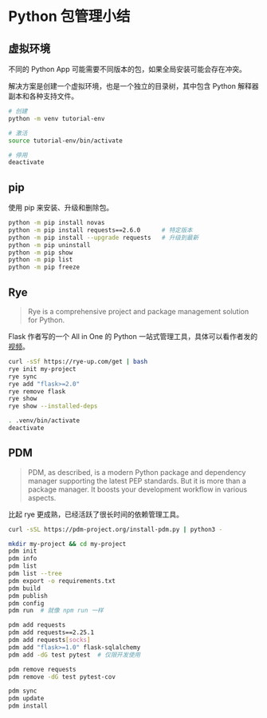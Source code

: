 # Python 包管理小结

## 虚拟环境

不同的 Python App 可能需要不同版本的包，如果全局安装可能会存在冲突。

解决方案是创建一个虚拟环境，也是一个独立的目录树，其中包含 Python 解释器副本和各种支持文件。

```sh
# 创建
python -m venv tutorial-env

# 激活
source tutorial-env/bin/activate

# 停用
deactivate
```

## pip

使用 pip 来安装、升级和删除包。

```sh
python -m pip install novas
python -m pip install requests==2.6.0      # 特定版本
python -m pip install --upgrade requests   # 升级到最新
python -m pip uninstall
python -m pip show
python -m pip list
python -m pip freeze
```

## Rye

> Rye is a comprehensive project and package management solution for Python.

Flask 作者写的一个 All in One 的 Python 一站式管理工具，具体可以看作者发的[视频](https://www.youtube.com/watch?v=q99TYA7LnuA)。

```sh
curl -sSf https://rye-up.com/get | bash
rye init my-project
rye sync
rye add "flask>=2.0"
rye remove flask
rye show
rye show --installed-deps

. .venv/bin/activate
deactivate
```

## PDM

> PDM, as described, is a modern Python package and dependency manager supporting the latest PEP standards. But it is more than a package manager. It boosts your development workflow in various aspects.

比起 rye 更成熟，已经活跃了很长时间的依赖管理工具。

```sh
curl -sSL https://pdm-project.org/install-pdm.py | python3 -

mkdir my-project && cd my-project
pdm init
pdm info
pdm list
pdm list --tree
pdm export -o requirements.txt
pdm build
pdm publish
pdm config
pdm run  # 就像 npm run 一样

pdm add requests
pdm add requests==2.25.1
pdm add requests[socks]
pdm add "flask>=1.0" flask-sqlalchemy
pdm add -dG test pytest  # 仅限开发使用

pdm remove requests
pdm remove -dG test pytest-cov

pdm sync
pdm update
pdm install
```
